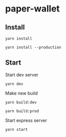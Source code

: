 # paper-wallet

## Install

`yarn install`

`yarn install --production`

## Start

Start dev server

`yarn dev`

Make new build

`yarn build:dev`

`yarn build:prod`

Start express server

`yarn start`
